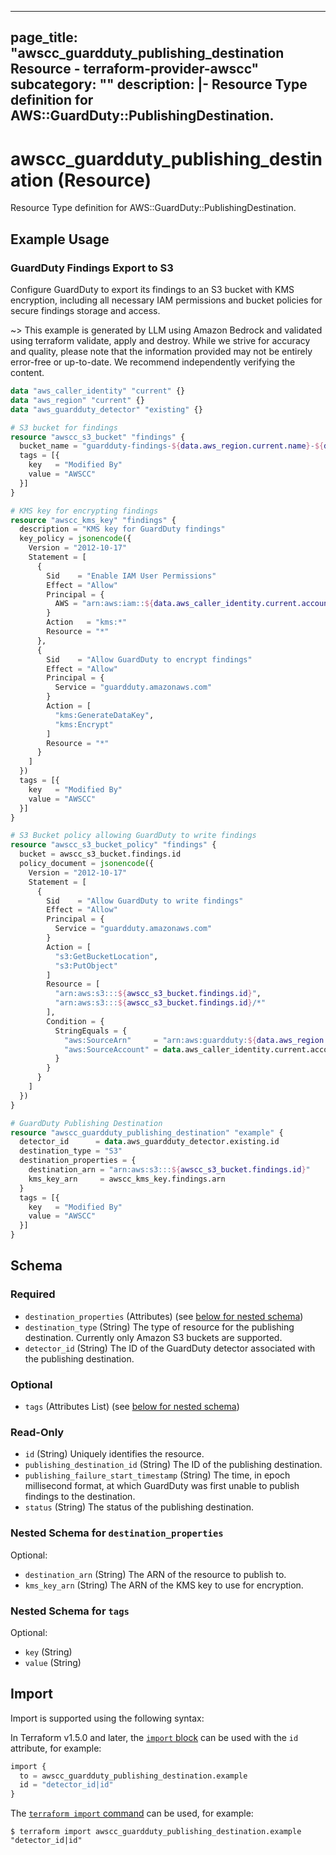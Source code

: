 
---
page_title: "awscc_guardduty_publishing_destination Resource - terraform-provider-awscc"
subcategory: ""
description: |-
  Resource Type definition for AWS::GuardDuty::PublishingDestination.
---

# awscc_guardduty_publishing_destination (Resource)

Resource Type definition for AWS::GuardDuty::PublishingDestination.

## Example Usage

### GuardDuty Findings Export to S3

Configure GuardDuty to export its findings to an S3 bucket with KMS encryption, including all necessary IAM permissions and bucket policies for secure findings storage and access.

~> This example is generated by LLM using Amazon Bedrock and validated using terraform validate, apply and destroy. While we strive for accuracy and quality, please note that the information provided may not be entirely error-free or up-to-date. We recommend independently verifying the content.

```terraform
data "aws_caller_identity" "current" {}
data "aws_region" "current" {}
data "aws_guardduty_detector" "existing" {}

# S3 bucket for findings
resource "awscc_s3_bucket" "findings" {
  bucket_name = "guardduty-findings-${data.aws_region.current.name}-${data.aws_caller_identity.current.account_id}"
  tags = [{
    key   = "Modified By"
    value = "AWSCC"
  }]
}

# KMS key for encrypting findings
resource "awscc_kms_key" "findings" {
  description = "KMS key for GuardDuty findings"
  key_policy = jsonencode({
    Version = "2012-10-17"
    Statement = [
      {
        Sid    = "Enable IAM User Permissions"
        Effect = "Allow"
        Principal = {
          AWS = "arn:aws:iam::${data.aws_caller_identity.current.account_id}:root"
        }
        Action   = "kms:*"
        Resource = "*"
      },
      {
        Sid    = "Allow GuardDuty to encrypt findings"
        Effect = "Allow"
        Principal = {
          Service = "guardduty.amazonaws.com"
        }
        Action = [
          "kms:GenerateDataKey",
          "kms:Encrypt"
        ]
        Resource = "*"
      }
    ]
  })
  tags = [{
    key   = "Modified By"
    value = "AWSCC"
  }]
}

# S3 Bucket policy allowing GuardDuty to write findings
resource "awscc_s3_bucket_policy" "findings" {
  bucket = awscc_s3_bucket.findings.id
  policy_document = jsonencode({
    Version = "2012-10-17"
    Statement = [
      {
        Sid    = "Allow GuardDuty to write findings"
        Effect = "Allow"
        Principal = {
          Service = "guardduty.amazonaws.com"
        }
        Action = [
          "s3:GetBucketLocation",
          "s3:PutObject"
        ]
        Resource = [
          "arn:aws:s3:::${awscc_s3_bucket.findings.id}",
          "arn:aws:s3:::${awscc_s3_bucket.findings.id}/*"
        ],
        Condition = {
          StringEquals = {
            "aws:SourceArn"     = "arn:aws:guardduty:${data.aws_region.current.name}:${data.aws_caller_identity.current.account_id}:detector/${data.aws_guardduty_detector.existing.id}",
            "aws:SourceAccount" = data.aws_caller_identity.current.account_id
          }
        }
      }
    ]
  })
}

# GuardDuty Publishing Destination
resource "awscc_guardduty_publishing_destination" "example" {
  detector_id      = data.aws_guardduty_detector.existing.id
  destination_type = "S3"
  destination_properties = {
    destination_arn = "arn:aws:s3:::${awscc_s3_bucket.findings.id}"
    kms_key_arn     = awscc_kms_key.findings.arn
  }
  tags = [{
    key   = "Modified By"
    value = "AWSCC"
  }]
}
```

<!-- schema generated by tfplugindocs -->
## Schema

### Required

- `destination_properties` (Attributes) (see [below for nested schema](#nestedatt--destination_properties))
- `destination_type` (String) The type of resource for the publishing destination. Currently only Amazon S3 buckets are supported.
- `detector_id` (String) The ID of the GuardDuty detector associated with the publishing destination.

### Optional

- `tags` (Attributes List) (see [below for nested schema](#nestedatt--tags))

### Read-Only

- `id` (String) Uniquely identifies the resource.
- `publishing_destination_id` (String) The ID of the publishing destination.
- `publishing_failure_start_timestamp` (String) The time, in epoch millisecond format, at which GuardDuty was first unable to publish findings to the destination.
- `status` (String) The status of the publishing destination.

<a id="nestedatt--destination_properties"></a>
### Nested Schema for `destination_properties`

Optional:

- `destination_arn` (String) The ARN of the resource to publish to.
- `kms_key_arn` (String) The ARN of the KMS key to use for encryption.


<a id="nestedatt--tags"></a>
### Nested Schema for `tags`

Optional:

- `key` (String)
- `value` (String)

## Import

Import is supported using the following syntax:

In Terraform v1.5.0 and later, the [`import` block](https://developer.hashicorp.com/terraform/language/import) can be used with the `id` attribute, for example:

```terraform
import {
  to = awscc_guardduty_publishing_destination.example
  id = "detector_id|id"
}
```

The [`terraform import` command](https://developer.hashicorp.com/terraform/cli/commands/import) can be used, for example:

```shell
$ terraform import awscc_guardduty_publishing_destination.example "detector_id|id"
```
